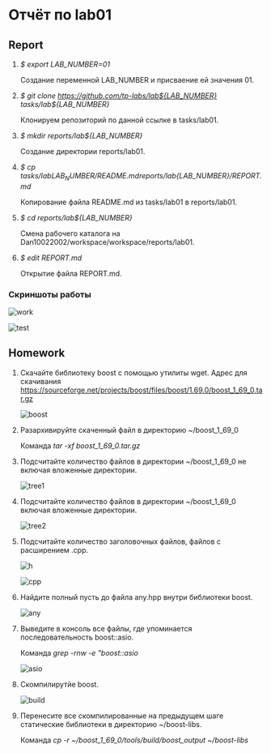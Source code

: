 # Отчёт по lab01

## Report

1. _$ export LAB_NUMBER=01_

   Создание переменной LAB_NUMBER и присваение ей значения 01.
   
1. _$ git clone https://github.com/tp-labs/lab${LAB_NUMBER} tasks/lab${LAB_NUMBER}_

   Клонируем репозиторий по данной ссылке в tasks/lab01.
   
1. _$ mkdir reports/lab${LAB_NUMBER}_

   Создание директории reports/lab01.
   
1. _$ cp tasks/lab${LAB_NUMBER}/README.md reports/lab${LAB_NUMBER}/REPORT.md_

   Копирование файла README.md из tasks/lab01 в reports/lab01.
   
1. _$ cd reports/lab${LAB_NUMBER}_

   Смена рабочего каталога на Dan10022002/workspace/workspace/reports/lab01.
   
1. _$ edit REPORT.md_

   Открытие файла REPORT.md.

### Скриншоты работы

   ![work](https://github.com/Dan10022002/tp_lab01/blob/main/work.png)

   ![test](https://github.com/Dan10022002/tp_lab01/blob/main/test.png)

## Homework

1. Скачайте библиотеку boost с помощью утилиты wget. Адрес для скачивания https://sourceforge.net/projects/boost/files/boost/1.69.0/boost_1_69_0.tar.gz

   ![boost](https://github.com/Dan10022002/tp_lab01/blob/main/boost.png)
   
1. Разархивируйте скаченный файл в директорию ~/boost_1_69_0

   Команда _tar -xf boost_1_69_0.tar.gz_
   
1. Подсчитайте количество файлов в директории ~/boost_1_69_0 не включая вложенные директории.

   ![tree1](https://github.com/Dan10022002/tp_lab01/blob/main/tree1.png)
   
1. Подсчитайте количество файлов в директории ~/boost_1_69_0 включая вложенные директории.

   ![tree2](https://github.com/Dan10022002/tp_lab01/blob/main/tree2.png)
   
1. Подсчитайте количество заголовочных файлов, файлов с расширением .cpp.

   ![h](https://github.com/Dan10022002/tp_lab01/blob/main/h.png)
   
   ![cpp](https://github.com/Dan10022002/tp_lab01/blob/main/cpp.png)
   
1. Найдите полный пусть до файла any.hpp внутри библиотеки boost.

   ![any](https://github.com/Dan10022002/tp_lab01/blob/main/any.png)
   
1. Выведите в консоль все файлы, где упоминается последовательность boost::asio.

   Команда _grep -rnw -e "boost::asio_

   ![asio](https://github.com/Dan10022002/tp_lab01/blob/main/asio.png)

1. Скомпилирутйе boost.

   ![build](https://github.com/Dan10022002/tp_lab01/blob/main/build.png)
   
1. Перенесите все скомпилированные на предыдущем шаге статические библиотеки в директорию ~/boost-libs.

   Команда _cp -r ~/boost_1_69_0/tools/build/boost_output ~/boost-libs_
   
